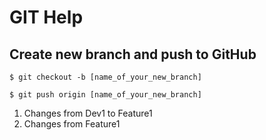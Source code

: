 # GIT Help

## Create new branch and push to GitHub
```
$ git checkout -b [name_of_your_new_branch]

$ git push origin [name_of_your_new_branch]
```

1. Changes from Dev1 to Feature1
2. Changes from Feature1